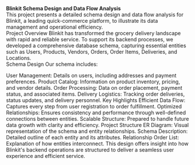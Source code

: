<b>Blinkit Schema Design and Data Flow Analysis</b>
<br>
This project presents a detailed schema design and data flow analysis for Blinkit, a leading quick-commerce platform, to illustrate its data management and operational efficiency.
<br>
Project Overview
Blinkit has transformed the grocery delivery landscape with rapid and reliable service. To support its backend processes, we developed a comprehensive database schema, capturing essential entities such as Users, Products, Vendors, Orders, Order Items, Deliveries, and Locations.
<br>
Schema Design
Our schema includes:

User Management: Details on users, including addresses and payment preferences.
Product Catalog: Information on product inventory, pricing, and vendor details.
Order Processing: Data on order placement, payment status, and associated items.
Delivery Logistics: Tracking order deliveries, status updates, and delivery personnel.
Key Highlights
Efficient Data Flow: Captures every step from user registration to order fulfillment.
Optimized Relationships: Ensures consistency and performance through well-defined connections between entities.
Scalable Structure: Prepared to handle future data growth with clarity and efficiency.
Project Structure
ER Diagram: Visual representation of the schema and entity relationships.
Schema Description: Detailed outline of each entity and its attributes.
Relationship Order List: Explanation of how entities interconnect.
This design offers insight into how Blinkit's backend operations are structured to deliver a seamless user experience and efficient service.

